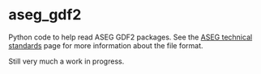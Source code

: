 # aseg_gdf2

Python code to help read ASEG GDF2 packages. See the [ASEG technical standards](https://www.aseg.org.au/technical/aseg-technical-standards) page for more information about the file format.

Still very much a work in progress.

